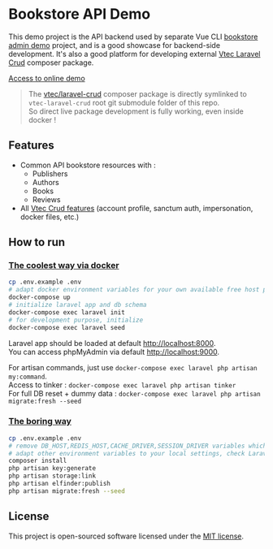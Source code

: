 # Bookstore API Demo

This demo project is the API backend used by separate Vue CLI [bookstore admin demo](../demo) project, and is a good showcase for backend-side development.
It's also a good platform for developing external [Vtec Laravel Crud](https://github.com/okami101/vtec-laravel-crud) composer package.

[Access to online demo](https://vtec-bookstore-demo.okami101.io)

> The [vtec/laravel-crud](https://github.com/okami101/vtec-laravel-crud) composer package is directly symlinked to `vtec-laravel-crud` root git submodule folder of this repo.  
> So direct live package development is fully working, even inside docker !

## Features

* Common API bookstore resources with :
  * Publishers
  * Authors
  * Books
  * Reviews
* All [Vtec Crud features](https://github.com/okami101/vtec-laravel-crud#features) (account profile, sanctum auth, impersonation, docker files, etc.)

## How to run

### [The coolest way via docker](#docker)

```bash
cp .env.example .env
# adapt docker environment variables for your own available free host port  
docker-compose up
# initialize laravel app and db schema
docker-compose exec laravel init
# for development purpose, initialize
docker-compose exec laravel seed
```

Laravel app should be loaded at default [http://localhost:8000](http://localhost:8000).  
You can access phpMyAdmin via default [http://localhost:9000](http://localhost:9000).

For artisan commands, just use `docker-compose exec laravel php artisan my:command`.  
Access to tinker : `docker-compose exec laravel php artisan tinker`  
For full DB reset + dummy data : `docker-compose exec laravel php artisan migrate:fresh --seed`

### [The boring way](#classic)

```bash
cp .env.example .env
# remove DB_HOST,REDIS_HOST,CACHE_DRIVER,SESSION_DRIVER variables which ar default setted for docker
# adapt other environment variables to your local settings, check Laravel documentation
composer install
php artisan key:generate
php artisan storage:link
php artisan elfinder:publish
php artisan migrate:fresh --seed
```

## License

This project is open-sourced software licensed under the [MIT license](https://adr1enbe4udou1n.mit-license.org).
